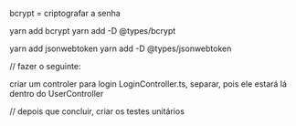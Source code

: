 

bcrypt = criptografar a senha

yarn add bcrypt
yarn add -D @types/bcrypt

 yarn add jsonwebtoken
  yarn add -D @types/jsonwebtoken

// fazer o seguinte:

criar um controler para login LoginController.ts, separar, pois ele estará lá dentro do UserController


// depois que concluir, criar os testes unitários
